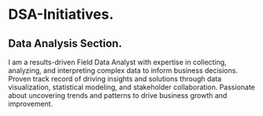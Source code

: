 # DSA-Initiatives.
## Data Analysis Section.

I am a results-driven Field Data Analyst with expertise in collecting, analyzing, and interpreting complex data to inform business decisions. Proven track record of driving insights and solutions through data visualization, statistical modeling, and stakeholder collaboration. Passionate about uncovering trends and patterns to drive business growth and improvement.
